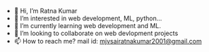 - 👋 Hi, I’m Ratna Kumar
- 👀 I’m interested in web development, ML, python...
- 🌱 I’m currently learning web development and ML.
- 💞️ I’m looking to collaborate on web devlopment projects
- 📫 How to reach me? mail id: mjvsairatnakumar2001@gmail.com

<!---
kum3445/kum3445 is a ✨ special ✨ repository because its `README.md` (this file) appears on your GitHub profile.
You can click the Preview link to take a look at your changes.
--->
